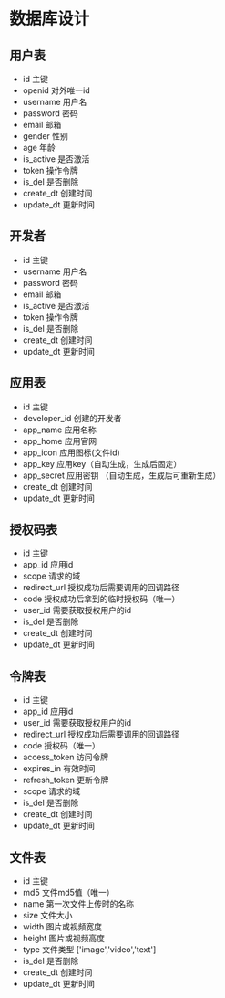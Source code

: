 # 数据库设计

## 用户表

- id 主键
- openid 对外唯一id
- username 用户名
- password 密码
- email 邮箱
- gender  性别
- age 年龄
- is_active 是否激活
- token 操作令牌
- is_del 是否删除
- create_dt 创建时间
- update_dt 更新时间

## 开发者

- id 主键
- username 用户名
- password 密码
- email 邮箱
- is_active 是否激活
- token 操作令牌
- is_del 是否删除
- create_dt 创建时间
- update_dt 更新时间

## 应用表

- id 主键
- developer_id 创建的开发者
- app_name 应用名称
- app_home 应用官网
- app_icon 应用图标(文件id)
- app_key 应用key（自动生成，生成后固定）
- app_secret 应用密钥 （自动生成，生成后可重新生成）
- create_dt 创建时间
- update_dt 更新时间

## 授权码表

- id 主键
- app_id 应用id
- scope 请求的域
- redirect_url 授权成功后需要调用的回调路径
- code 授权成功后拿到的临时授权码（唯一）
- user_id 需要获取授权用户的id
- is_del 是否删除
- create_dt 创建时间
- update_dt 更新时间

## 令牌表

- id 主键
- app_id 应用id
- user_id 需要获取授权用户的id
- redirect_url 授权成功后需要调用的回调路径
- code 授权码（唯一）
- access_token 访问令牌
- expires_in 有效时间
- refresh_token 更新令牌
- scope 请求的域
- is_del 是否删除
- create_dt 创建时间
- update_dt 更新时间

## 文件表

- id 主键
- md5 文件md5值（唯一）
- name 第一次文件上传时的名称
- size 文件大小
- width 图片或视频宽度
- height 图片或视频高度
- type 文件类型 ['image','video','text']
- is_del 是否删除
- create_dt 创建时间
- update_dt 更新时间